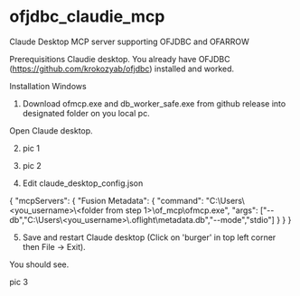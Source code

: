 # ofjdbc_claudie_mcp
Claude Desktop MCP server supporting OFJDBC and OFARROW

Prerequisitions
Claudie desktop.
You already have OFJDBC (https://github.com/krokozyab/ofjdbc) installed and worked.

Installation
Windows
1. Download ofmcp.exe and db_worker_safe.exe from github release into designated folder on you local pc.

Open Claude desktop.

2. pic 1

3. pic 2

4. Edit claude_desktop_config.json

{
"mcpServers": {
"Fusion Metadata": {
"command": "C:\\Users\\<you_username>\\<folder from step 1>\\of_mcp\\ofmcp.exe",
"args": ["--db","C:\\Users\\<you_username>\\.oflight\\metadata.db","--mode","stdio"]
}
}
}

5. Save and restart Claude desktop (Click on 'burger' in top left corner then File -> Exit).

You should see.

pic 3









